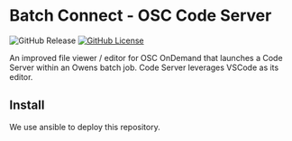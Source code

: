 # Batch Connect - OSC Code Server

![GitHub Release](https://img.shields.io/github/release/osc/bc_osc_codeserver.svg)
[![GitHub License](https://img.shields.io/badge/license-MIT-green.svg)](https://opensource.org/licenses/MIT)

An improved file viewer / editor for OSC OnDemand that launches a
Code Server within an Owens batch job. Code Server leverages VSCode as its
editor.

## Install

We use ansible to deploy this repository.
